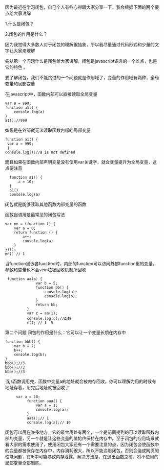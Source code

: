 因为最近在学习闭包，自己个人有些心得跟大家分享一下，我会根据下面的两个要点给大家讲解

1.什么是闭包？

2.闭包的作用是什么？

因为我觉得大多数人对于闭包的理解很抽象，所以我尽量通过代码形式和少量的文字让大家来理解

先从第一个问题什么是闭包给大家讲解，闭包是javascript语言的一个难点，也是它的特色  。

 要了解闭包，我们不能跳过的一个问题就是作用域了，变量的作用域有两种，全局变量和局部变量

在javascript中，函数内部可以直接读取全局变量

```
var a = 999;
function a1() {
    console.log(a)
}
a1();//999
```

如果是在外部就无法读取函数内部的局部变量

```
function a1() {
 var a = 999;
 }
console.log(a)//a is not defined

```

而且如果在函数内部声明变量没有使用var关键字，就会变量提升为全局变量，这点要注意

```
  function a1() {
      a = 10;
  }
  a1()
  console.log(a)
```

闭包就是能够读取其他函数内部变量的函数 

函数自调用是最常见的闭包写法

```
var nn = (function () {
    var a = 0;
    return function () {
        a++;
        console.log(a)
    }
})();
nn() // 1
```

当function里嵌套function时，内部的function可以访问外部function里的变量，参数和变量也不会vein垃圾回收机制所回收

```
 function aa(a) {
              var b = 5;
              function bb() {
                  console.log(a);
                  console.log(b);
              }
              return bb;
          }
          var c = aa(1);
          console.log(c);//函数
          c(); // 1  5
```

第二个问题 闭包的作用是什么：它可以让一个变量长期在内存中

```
function bbb() {
    var b = 2;
    b++;
    console.log(b);
}
bbb();//3
bbb();//3
bbb();//3
```



当js函数调用完，函数中变量a的地址就会被内存回收，你可以理解为用的时候有地址存着，用完后地址就被回收了

```
     var a = 10;
          function aaa() {
              var a = 1;
              console.log(a);
          }
          aaa();// 1
          console.log(a);// 10
```

闭包可以用在许多地方。它的最大用处有两个，一个是前面提到的可以读取函数内部的变量，另一个就是让这些变量的值始终保持在内存中。至于闭包的应用场景就看大家的需求使用了，使用闭包大家还有一个需要注意的点，因为闭包会使函数中的变量都被保存在内存中，内存消耗很大，所以不能滥用闭包，否则会造成网页的性能问题，在IE中可能导致内存泄露。解决方法是，在退出函数之前，将不使用的局部变量全部删除。

